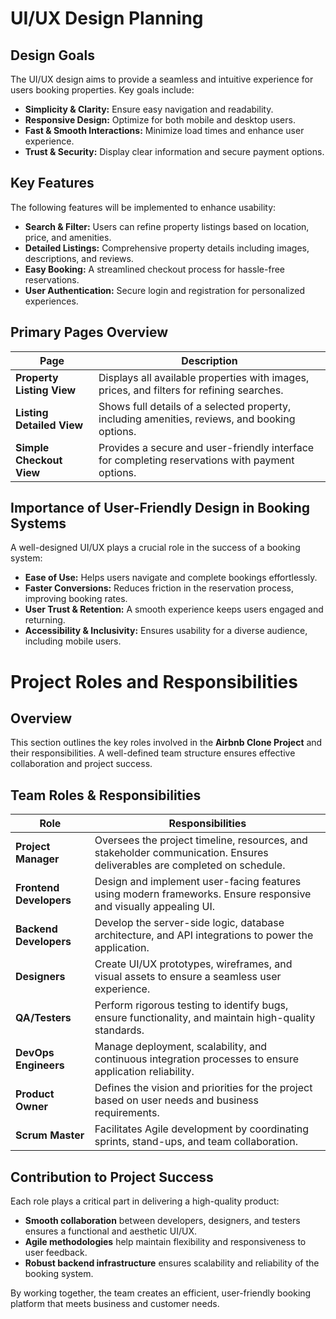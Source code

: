 # UI/UX Design Planning

## Design Goals
The UI/UX design aims to provide a seamless and intuitive experience for users booking properties. Key goals include:
- **Simplicity & Clarity:** Ensure easy navigation and readability.
- **Responsive Design:** Optimize for both mobile and desktop users.
- **Fast & Smooth Interactions:** Minimize load times and enhance user experience.
- **Trust & Security:** Display clear information and secure payment options.

## Key Features
The following features will be implemented to enhance usability:
- **Search & Filter:** Users can refine property listings based on location, price, and amenities.
- **Detailed Listings:** Comprehensive property details including images, descriptions, and reviews.
- **Easy Booking:** A streamlined checkout process for hassle-free reservations.
- **User Authentication:** Secure login and registration for personalized experiences.

## Primary Pages Overview
| Page                     | Description |
|--------------------------|-------------|
| **Property Listing View** | Displays all available properties with images, prices, and filters for refining searches. |
| **Listing Detailed View** | Shows full details of a selected property, including amenities, reviews, and booking options. |
| **Simple Checkout View**  | Provides a secure and user-friendly interface for completing reservations with payment options. |

## Importance of User-Friendly Design in Booking Systems
A well-designed UI/UX plays a crucial role in the success of a booking system:
- **Ease of Use:** Helps users navigate and complete bookings effortlessly.
- **Faster Conversions:** Reduces friction in the reservation process, improving booking rates.
- **User Trust & Retention:** A smooth experience keeps users engaged and returning.
- **Accessibility & Inclusivity:** Ensures usability for a diverse audience, including mobile users.
# Project Roles and Responsibilities

## Overview
This section outlines the key roles involved in the **Airbnb Clone Project** and their responsibilities. A well-defined team structure ensures effective collaboration and project success.

## Team Roles & Responsibilities
| Role                     | Responsibilities |
|--------------------------|-----------------|
| **Project Manager** | Oversees the project timeline, resources, and stakeholder communication. Ensures deliverables are completed on schedule. |
| **Frontend Developers** | Design and implement user-facing features using modern frameworks. Ensure responsive and visually appealing UI. |
| **Backend Developers** | Develop the server-side logic, database architecture, and API integrations to power the application. |
| **Designers** | Create UI/UX prototypes, wireframes, and visual assets to ensure a seamless user experience. |
| **QA/Testers** | Perform rigorous testing to identify bugs, ensure functionality, and maintain high-quality standards. |
| **DevOps Engineers** | Manage deployment, scalability, and continuous integration processes to ensure application reliability. |
| **Product Owner** | Defines the vision and priorities for the project based on user needs and business requirements. |
| **Scrum Master** | Facilitates Agile development by coordinating sprints, stand-ups, and team collaboration. |

## Contribution to Project Success
Each role plays a critical part in delivering a high-quality product:
- **Smooth collaboration** between developers, designers, and testers ensures a functional and aesthetic UI/UX.
- **Agile methodologies** help maintain flexibility and responsiveness to user feedback.
- **Robust backend infrastructure** ensures scalability and reliability of the booking system.

By working together, the team creates an efficient, user-friendly booking platform that meets business and customer needs.
